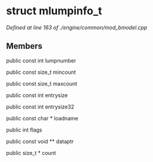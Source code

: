 # struct mlumpinfo_t

*Defined at line 163 of ./engine/common/mod_bmodel.cpp*

## Members

public const int lumpnumber

public const size_t mincount

public const size_t maxcount

public const int entrysize

public const int entrysize32

public const char * loadname

public int flags

public const void ** dataptr

public size_t * count



